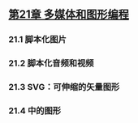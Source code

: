 ## [第21章 多媒体和图形编程](https://github.com/qianjilou/mybookshelf/tree/master/jsguide)
###  21.1 脚本化图片  
###  21.2 脚本化音频和视频  
###  21.3 SVG：可伸缩的矢量图形  
###  21.4 <canvas>中的图形 